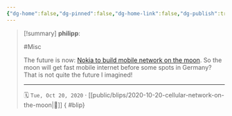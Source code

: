 ```yaml
---
{"dg-home":false,"dg-pinned":false,"dg-home-link":false,"dg-publish":true,"tags":["dgblip"],"created-date":"2020-10-20T00:00:00","disabled rules":["yaml-title","yaml-title-alias","file-name-heading"],"title":"philipp @ 2020-10-20","dg-permalink":"2020/10/20/cellular-network-on-the-moon/","updated-date":"2025-04-30T22:27:35","dg-path":"blips/2020-10-20-cellular-network-on-the-moon.md","permalink":"/2020/10/20/cellular-network-on-the-moon/","dgPassFrontmatter":true}
---
```


> [!summary] **philipp**:
>
> #Misc
>
> The future is now: [Nokia to build mobile network on the
> moon](https://www.reuters.com/article/nokia-nasa-moon-idUSKBN2741JR). So the
> moon will get fast mobile internet before some spots in Germany? That is not
> quite the future I imagined!
> - - -
>
> 🗓️ `Tue, Oct 20, 2020` · [[public/blips/2020-10-20-cellular-network-on-the-moon\|🔗]]
{ #blip}

